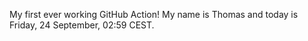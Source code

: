 My first ever working GitHub Action!
My name is Thomas and today is Friday, 24 September, 02:59 CEST. 
